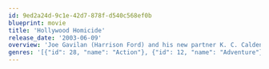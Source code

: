 ```yaml
---
id: 9ed2a24d-9c1e-42d7-878f-d540c568ef0b
blueprint: movie
title: 'Hollywood Homicide'
release_date: '2003-06-09'
overview: 'Joe Gavilan (Harrison Ford) and his new partner K. C. Calden (Josh Hartnett), are detectives on the beat in Tinseltown. Neither one of them really wants to be a cop, Gavilan moonlights as a real estate broker, and Calden is an aspiring actor moonlighting as a yoga instructor. When the two are assigned a big case they must work out whether they want to solve the case or follow their hearts.'
genres: '[{"id": 28, "name": "Action"}, {"id": 12, "name": "Adventure"}, {"id": 35, "name": "Comedy"}, {"id": 53, "name": "Thriller"}]'
---
```

